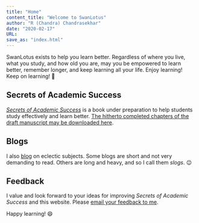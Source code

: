 ```yaml
---
title: "Home"
content_title: "Welcome to SwanLotus"
author: "R (Chandra) Chandrasekhar"
date: "2020-02-17"
URL:
save_as: "index.html"
---
```


SwanLotus exists to help you learn better. Regardless of where you live, what you study, and how old you are, may you be empowered to learn better, remember longer, and keep learning all your life. Enjoy learning! Keep on learning! :slightly_smiling_face:

## Secrets of Academic Success

[_Secrets of Academic Success_]({static}../sas.html) is a book under preparation to help students study effectively and learn better. [The hitherto completed chapters of the draft manuscript  may be downloaded here]({static}../sas-manuscript/SAS-partial.pdf).

## Blogs

I also [blog]({static}../blogs) on eclectic subjects. Some blogs are short and not very demanding to read. Others are long and heavy, and so I call them _slogs_. :wink:

## Feedback

I value and look forward to your ideas for improving _Secrets of Academic Success_ and  this website. Please [email your feedback to me](mailto:feedback.sasbook@gmail.com).

Happy learning! :smile:
